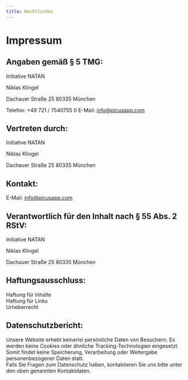 ```yaml
---
title: Rechtliches
---
```


# Impressum

## Angaben gemäß § 5 TMG:
Initiative NATAN 

Niklas Klingel

Dachauer Straße 25 
80335 München

Telefon: +49 721 / 7540755 0
E-Mail: info@picusapp.com

## Vertreten durch:
Initiative NATAN 

Niklas Klingel

Dachauer Straße 25 
80335 München 
 
## Kontakt:
E-Mail: info@picusapp.com

## Verantwortlich für den Inhalt nach § 55 Abs. 2 RStV:
Initiative NATAN 

Niklas Klingel

Dachauer Straße 25 
80335 München

## Haftungsausschluss:
Haftung für Inhalte  
Haftung für Links  
Urheberrecht  

## Datenschutzbericht:
Unsere Website erhebt keinerlei persönliche Daten von Besuchern. Es werden keine Cookies oder ähnliche Tracking-Technologien eingesetzt. Somit findet keine Speicherung, Verarbeitung oder Weitergabe personenbezogener Daten statt.  
Falls Sie Fragen zum Datenschutz haben, kontaktieren Sie uns bitte unter den oben genannten Kontaktdaten.